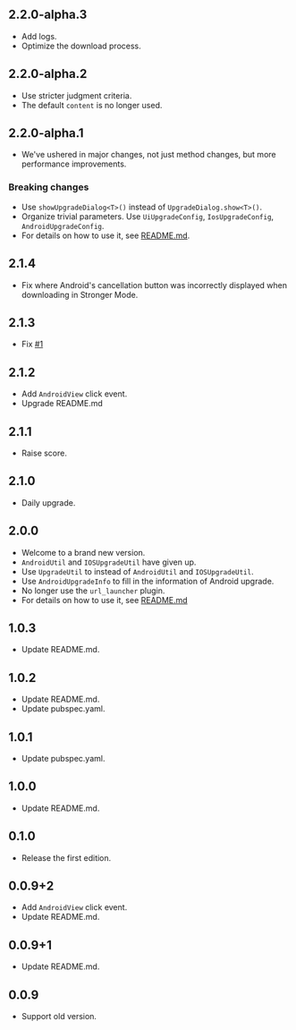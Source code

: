 ## 2.2.0-alpha.3

* Add logs.
* Optimize the download process.

## 2.2.0-alpha.2

* Use stricter judgment criteria.
* The default `content` is no longer used.

## 2.2.0-alpha.1

* We've ushered in major changes, not just method changes, but more performance improvements.

### Breaking changes

* Use `showUpgradeDialog<T>()` instead of `UpgradeDialog.show<T>()`.
* Organize trivial parameters. Use `UiUpgradeConfig`, `IosUpgradeConfig`, `AndroidUpgradeConfig`.
* For details on how to use it, see [README.md](README.md).

## 2.1.4

* Fix where Android's cancellation button was incorrectly displayed when downloading in Stronger Mode.

## 2.1.3

* Fix [#1](https://github.com/LiWenHui96/upgrade_util/issues/1)

## 2.1.2

* Add `AndroidView` click event.
* Upgrade README.md

## 2.1.1

* Raise score.

## 2.1.0

* Daily upgrade.

## 2.0.0

* Welcome to a brand new version.
* `AndroidUtil` and `IOSUpgradeUtil` have given up.
* Use `UpgradeUtil` to instead of `AndroidUtil` and `IOSUpgradeUtil`.
* Use `AndroidUpgradeInfo` to fill in the information of Android upgrade.
* No longer use the `url_launcher` plugin.
* For details on how to use it, see [README.md](README.md)

## 1.0.3

* Update README.md.

## 1.0.2

* Update README.md.
* Update pubspec.yaml.

## 1.0.1

* Update pubspec.yaml.

## 1.0.0

* Update README.md.

## 0.1.0

* Release the first edition.

## 0.0.9+2

* Add `AndroidView` click event.
* Update README.md.

## 0.0.9+1

* Update README.md.

## 0.0.9

* Support old version.
